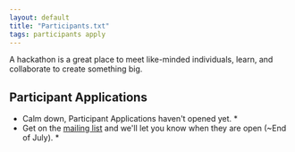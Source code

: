 ```yaml
---
layout: default
title: "Participants.txt"
tags: participants apply
---
```


A hackathon is a great place to meet like-minded individuals, learn, and collaborate to create something big.

## Participant Applications

* Calm down, Participant Applications haven't opened yet. *
* Get on the [mailing list](https://www.hackseq.com/mail) and we'll let you know when they are open (~End of July). *


